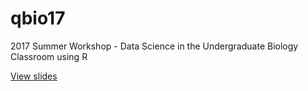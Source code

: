 # qbio17
2017 Summer Workshop - Data Science in the Undergraduate Biology Classroom using R

[View slides](https://mdlama.github.io/qbio17/ioslides/qbio17-data-science-session.html)
